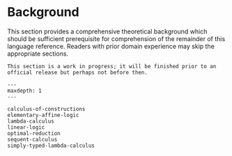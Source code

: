 # Background

This section provides a comprehensive theoretical background which should be sufficient prerequisite for comprehension of the remainder of this language reference. Readers with prior domain experience may skip the appropriate sections.

```{note} 
This section is a work in progress; it will be finished prior to an official release but perhaps not before then.
```

```{toctree}
---
maxdepth: 1
---

calculus-of-constructions
elementary-affine-logic
lambda-calculus
linear-logic
optimal-reduction
sequent-calculus
simply-typed-lambda-calculus
```
